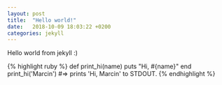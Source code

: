 ```yaml
---
layout: post
title:  "Hello world!"
date:   2018-10-09 18:03:22 +0200
categories: jekyll
---
```

Hello world from jekyll :)

{% highlight ruby %}
def print_hi(name)
  puts "Hi, #{name}"
end
print_hi('Marcin')
#=> prints 'Hi, Marcin' to STDOUT.
{% endhighlight %}